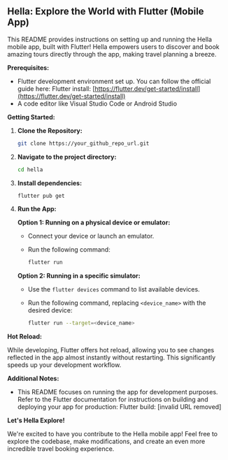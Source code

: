 ## Hella: Explore the World with Flutter  (Mobile App)

This README provides instructions on setting up and running the Hella mobile app, built with Flutter! Hella empowers users to discover and book amazing tours directly through the app, making travel planning a breeze.

**Prerequisites:**

* Flutter development environment set up. You can follow the official guide here: Flutter install: [https://flutter.dev/get-started/install](https://flutter.dev/get-started/install)
* A code editor like Visual Studio Code or Android Studio

**Getting Started:**

1. **Clone the Repository:**

   ```bash
   git clone https://your_github_repo_url.git
   ```

2. **Navigate to the project directory:**

   ```bash
   cd hella
   ```

3. **Install dependencies:**

   ```bash
   flutter pub get
   ```

4. **Run the App:**

   **Option 1: Running on a physical device or emulator:**

     * Connect your device or launch an emulator.
     * Run the following command:

       ```bash
       flutter run
       ```

   **Option 2: Running in a specific simulator:**

     * Use the `flutter devices` command to list available devices.
     * Run the following command, replacing `<device_name>` with the desired device:

       ```bash
       flutter run --target=<device_name>
       ```

**Hot Reload:**

While developing, Flutter offers hot reload, allowing you to see changes reflected in the app almost instantly without restarting. This significantly speeds up your development workflow.

**Additional Notes:**

* This README focuses on running the app for development purposes. Refer to the Flutter documentation for instructions on building and deploying your app for production: Flutter build: [invalid URL removed]

**Let's Hella Explore!**

We're excited to have you contribute to the Hella mobile app! Feel free to explore the codebase, make modifications, and create an even more incredible travel booking experience.
